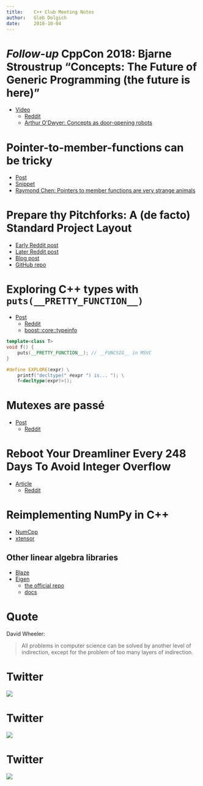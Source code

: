 ```yaml
---
title:    C++ Club Meeting Notes
author:   Gleb Dolgich
date:     2018-10-04
---
```


# *Follow-up* CppCon 2018: Bjarne Stroustrup “Concepts: The Future of Generic Programming (the future is here)”

* [Video](https://www.youtube.com/watch?v=HddFGPTAmtU)
    * [Reddit](https://www.reddit.com/r/cpp/comments/9itcz6/cppcon_2018_bjarne_stroustrup_concepts_the_future/)
    * [Arthur O'Dwyer: Concepts as door-opening robots](https://quuxplusone.github.io/blog/2018/09/24/concepts-as-door-opening-robots/)

# Pointer-to-member-functions can be tricky

* [Post](http://www.elbeno.com/blog/?p=1575)
* [Snippet](https://godbolt.org/z/-juwda)
* [Raymond Chen: Pointers to member functions are very strange animals](https://blogs.msdn.microsoft.com/oldnewthing/20040209-00/?p=40713)

# Prepare thy Pitchforks: A (de facto) Standard Project Layout

* [Early Reddit post](https://www.reddit.com/r/cpp/comments/996q8o/prepare_thy_pitchforks_a_de_facto_standard/)
* [Later Reddit post](https://www.reddit.com/r/cpp/comments/9eq46c/pitchforks_part_ii_project_layout_and_naming/)
* [Blog post](https://vector-of-bool.github.io/2018/09/16/layout-survey.html)
* [GitHub repo](https://github.com/vector-of-bool/pitchfork/blob/spec/data/spec.bs)

# Exploring C++ types with `puts(__PRETTY_FUNCTION__)`

* [Post](https://quuxplusone.github.io/blog/2018/08/22/puts-pretty-function/)
    - [Reddit](https://www.reddit.com/r/cpp/comments/99huzd/exploring_c_types_with_puts_pretty_function/)
    - [boost::core::typeinfo](https://www.boost.org/doc/libs/1_68_0/libs/core/doc/html/core/typeinfo.html)

```cpp
template<class T>
void f() {
    puts(__PRETTY_FUNCTION__); // __FUNCSIG__ in MSVC
}

#define EXPLORE(expr) \
    printf("decltype(" #expr ") is... "); \
    f<decltype(expr)>();
```

# Mutexes are passé

* [Post](http://stryku.pl/poetry/mutexes_are_passe.php)
    - [Reddit](https://www.reddit.com/r/cpp/comments/9dysnl/mutexes_are_pass%C3%A9/)

# Reboot Your Dreamliner Every 248 Days To Avoid Integer Overflow

* [Article](https://www.i-programmer.info/news/149-security/8548-reboot-your-dreamliner-every-248-days-to-avoid-integer-overflow.html)
    * [Reddit](https://www.reddit.com/r/programming/comments/9ctbvm/reboot_your_dreamliner_every_248_days_to_avoid/)

# Reimplementing NumPy in C++

* [NumCpp](https://github.com/dpilger26/NumCpp)
* [xtensor](https://xtensor.readthedocs.io/en/latest/numpy.html)

## Other linear algebra libraries

* [Blaze](https://bitbucket.org/blaze-lib/blaze)
* [Eigen](https://github.com/eigenteam/eigen-git-mirror)
    * [the official repo](https://bitbucket.org/eigen/eigen)
    * [docs](http://eigen.tuxfamily.org/index.php?title=Main_Page)

# Quote

David Wheeler:

> All problems in computer science can be solved by another level of indirection, except for the problem of too many layers of indirection.

# Twitter

![](img/book-use-auto_ptr.png)

# Twitter

![](img/sleep30.png)

# Twitter

![](img/todd.png)
